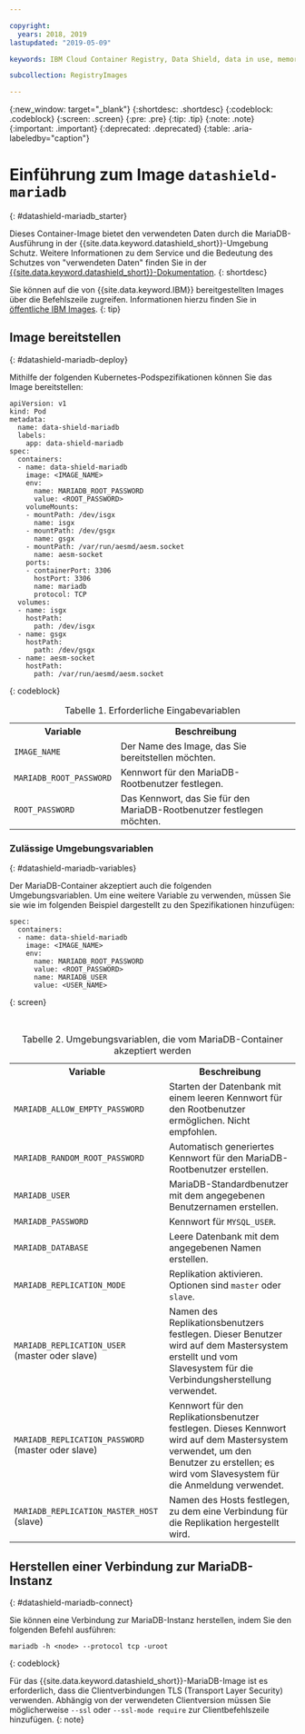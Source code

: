 ```yaml
---

copyright:
  years: 2018, 2019
lastupdated: "2019-05-09"

keywords: IBM Cloud Container Registry, Data Shield, data in use, memory encryption, intel sgx, fortanix, mysql image, mariaDB, container image, public image

subcollection: RegistryImages

---
```


{:new_window: target="_blank"}
{:shortdesc: .shortdesc}
{:codeblock: .codeblock}
{:screen: .screen}
{:pre: .pre}
{:tip: .tip}
{:note: .note}
{:important: .important}
{:deprecated: .deprecated}
{:table: .aria-labeledby="caption"}

# Einführung zum Image `datashield-mariadb`
{: #datashield-mariadb_starter}

Dieses Container-Image bietet den verwendeten Daten durch die MariaDB-Ausführung in der {{site.data.keyword.datashield_short}}-Umgebung Schutz. Weitere Informationen zu dem Service und die Bedeutung des Schutzes von "verwendeten Daten" finden Sie in der [{{site.data.keyword.datashield_short}}-Dokumentation](/docs/services/data-shield?topic=data-shield-about#about).
{: shortdesc}

Sie können auf die von {{site.data.keyword.IBM}} bereitgestellten Images über die Befehlszeile zugreifen. Informationen hierzu finden Sie in [öffentliche IBM Images](/docs/services/Registry?topic=registry-public_images#public_images).
{: tip}

## Image bereitstellen
{: #datashield-mariadb-deploy}

Mithilfe der folgenden Kubernetes-Podspezifikationen können Sie das Image bereitstellen:

```
apiVersion: v1
kind: Pod
metadata:
  name: data-shield-mariadb
  labels:
    app: data-shield-mariadb
spec:
  containers:
  - name: data-shield-mariadb
    image: <IMAGE_NAME>
    env:
      name: MARIADB_ROOT_PASSWORD
      value: <ROOT_PASSWORD>
    volumeMounts:
    - mountPath: /dev/isgx
      name: isgx
    - mountPath: /dev/gsgx
      name: gsgx
    - mountPath: /var/run/aesmd/aesm.socket
      name: aesm-socket
    ports:
    - containerPort: 3306
      hostPort: 3306
      name: mariadb
      protocol: TCP
  volumes:
  - name: isgx
    hostPath:
      path: /dev/isgx
  - name: gsgx
    hostPath:
      path: /dev/gsgx
  - name: aesm-socket
    hostPath:
      path: /var/run/aesmd/aesm.socket
```
{: codeblock}
  
<table>
<caption>Tabelle 1. Erforderliche Eingabevariablen</caption>
  <tr>
    <th>Variable</th>
    <th>Beschreibung</th>
  </tr>
  <tr>
    <td><code>IMAGE_NAME</code></td>
    <td>Der Name des Image, das Sie bereitstellen möchten.</td>
  </tr>
    <tr>
    <td><code>MARIADB_ROOT_PASSWORD</code></td>
    <td>Kennwort für den MariaDB-Rootbenutzer festlegen.</td>
  </tr>
  <tr>
    <td><code>ROOT_PASSWORD</code></td>
    <td>Das Kennwort, das Sie für den MariaDB-Rootbenutzer festlegen möchten.</td>
  </tr>
</table>

### Zulässige Umgebungsvariablen
{: #datashield-mariadb-variables}

Der MariaDB-Container akzeptiert auch die folgenden Umgebungsvariablen. Um eine weitere Variable zu verwenden, müssen Sie sie wie im folgenden Beispiel dargestellt zu den Spezifikationen hinzufügen:

```
spec:
  containers:
  - name: data-shield-mariadb
    image: <IMAGE_NAME>
    env:
      name: MARIADB_ROOT_PASSWORD
      value: <ROOT_PASSWORD>
      name: MARIADB_USER
      value: <USER_NAME>
```
{: screen}

<table>
<caption>Tabelle 2. Umgebungsvariablen, die vom MariaDB-Container akzeptiert werden</caption>
  <tr>
    <th>Variable</th>
    <th>Beschreibung</th>
  </tr>
  <tr>
    <td><code>MARIADB_ALLOW_EMPTY_PASSWORD</code></td>
    <td>Starten der Datenbank mit einem leeren Kennwort für den Rootbenutzer ermöglichen. Nicht empfohlen.</td>
  </tr>
  <tr>
    <td><code>MARIADB_RANDOM_ROOT_PASSWORD</code></td>
    <td>Automatisch generiertes Kennwort für den MariaDB-Rootbenutzer erstellen.</td>
  </tr>
  <tr>
    <td><code>MARIADB_USER</code></td>
    <td>MariaDB-Standardbenutzer mit dem angegebenen Benutzernamen erstellen.</td>
  </tr>
  <tr>
    <td><code>MARIADB_PASSWORD</code></td>
    <td>Kennwort für <code>MYSQL_USER</code>.</td>
  </tr>
  <tr>
    <td><code>MARIADB_DATABASE</code></td>
    <td>Leere Datenbank mit dem angegebenen Namen erstellen.</td>
  </tr>
  <tr>
    <td><code>MARIADB_REPLICATION_MODE</code></td>
    <td>Replikation aktivieren. Optionen sind <code>master</code> oder <code>slave</code>.</td>
  </tr>
  <tr>
    <td><code>MARIADB_REPLICATION_USER</code> (master oder slave)</td>
    <td>Namen des Replikationsbenutzers festlegen. Dieser Benutzer wird auf dem Mastersystem erstellt und vom Slavesystem für die Verbindungsherstellung verwendet.</td>
  </tr>
  <tr>
    <td><code>MARIADB_REPLICATION_PASSWORD</code> (master oder slave)</td>
    <td>Kennwort für den Replikationsbenutzer festlegen. Dieses Kennwort wird auf dem Mastersystem verwendet, um den Benutzer zu erstellen; es wird vom Slavesystem für die Anmeldung verwendet.</td>
  </tr>
  <tr>
    <td><code>MARIADB_REPLICATION_MASTER_HOST</code> (slave)</td>
    <td>Namen des Hosts festlegen, zu dem eine Verbindung für die Replikation hergestellt wird.</td>
  </tr>
</table>

## Herstellen einer Verbindung zur MariaDB-Instanz
{: #datashield-mariadb-connect}

Sie können eine Verbindung zur MariaDB-Instanz herstellen, indem Sie den folgenden Befehl ausführen:

```
mariadb -h <node> --protocol tcp -uroot
```
{: codeblock}

Für das {{site.data.keyword.datashield_short}}-MariaDB-Image ist es erforderlich, dass die Clientverbindungen TLS (Transport Layer Security) verwenden. Abhängig von der verwendeten Clientversion müssen Sie möglicherweise `--ssl` oder `--ssl-mode require` zur Clientbefehlszeile hinzufügen.
{: note}
